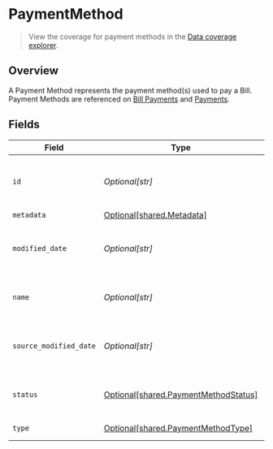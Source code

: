 # PaymentMethod

> View the coverage for payment methods in the <a className="external" href="https://knowledge.codat.io/supported-features/accounting?view=tab-by-data-type&dataType=paymentMethods" target="_blank">Data coverage explorer</a>.

## Overview

A Payment Method represents the payment method(s) used to pay a Bill. Payment Methods are referenced on [Bill Payments](https://docs.codat.io/sync-for-payables-api#/schemas/BillPayment) and [Payments](https://docs.codat.io/sync-for-payables-api#/schemas/Payment).


## Fields

| Field                                                                              | Type                                                                               | Required                                                                           | Description                                                                        | Example                                                                            |
| ---------------------------------------------------------------------------------- | ---------------------------------------------------------------------------------- | ---------------------------------------------------------------------------------- | ---------------------------------------------------------------------------------- | ---------------------------------------------------------------------------------- |
| `id`                                                                               | *Optional[str]*                                                                    | :heavy_minus_sign:                                                                 | Unique identifier for the payment method.                                          |                                                                                    |
| `metadata`                                                                         | [Optional[shared.Metadata]](../../models/shared/metadata.md)                       | :heavy_minus_sign:                                                                 | N/A                                                                                |                                                                                    |
| `modified_date`                                                                    | *Optional[str]*                                                                    | :heavy_minus_sign:                                                                 | N/A                                                                                | 2022-10-23 00:00:00 +0000 UTC                                                      |
| `name`                                                                             | *Optional[str]*                                                                    | :heavy_minus_sign:                                                                 | Name of the payment method.                                                        |                                                                                    |
| `source_modified_date`                                                             | *Optional[str]*                                                                    | :heavy_minus_sign:                                                                 | N/A                                                                                | 2022-10-23 00:00:00 +0000 UTC                                                      |
| `status`                                                                           | [Optional[shared.PaymentMethodStatus]](../../models/shared/paymentmethodstatus.md) | :heavy_minus_sign:                                                                 | Status of the Payment Method.                                                      |                                                                                    |
| `type`                                                                             | [Optional[shared.PaymentMethodType]](../../models/shared/paymentmethodtype.md)     | :heavy_minus_sign:                                                                 | Method of payment.                                                                 |                                                                                    |